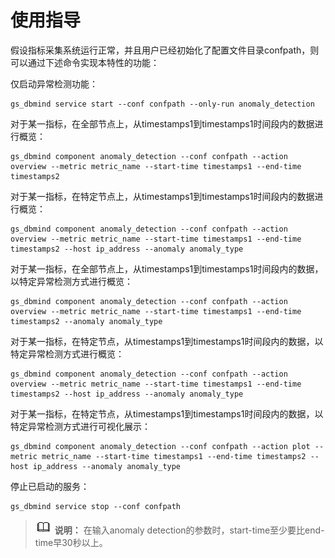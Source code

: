 # 使用指导<a name="ZH-CN_TOPIC_0000001364336309"></a>

假设指标采集系统运行正常，并且用户已经初始化了配置文件目录confpath，则可以通过下述命令实现本特性的功能：

仅启动异常检测功能：

```
gs_dbmind service start --conf confpath --only-run anomaly_detection
```

对于某一指标，在全部节点上，从timestamps1到timestamps1时间段内的数据进行概览：

```
gs_dbmind component anomaly_detection --conf confpath --action overview --metric metric_name --start-time timestamps1 --end-time timestamps2
```

对于某一指标，在特定节点上，从timestamps1到timestamps1时间段内的数据进行概览：

```
gs_dbmind component anomaly_detection --conf confpath --action overview --metric metric_name --start-time timestamps1 --end-time timestamps2 --host ip_address --anomaly anomaly_type
```

对于某一指标，在全部节点上，从timestamps1到timestamps1时间段内的数据，以特定异常检测方式进行概览：

```
gs_dbmind component anomaly_detection --conf confpath --action overview --metric metric_name --start-time timestamps1 --end-time timestamps2 --anomaly anomaly_type
```

对于某一指标，在特定节点，从timestamps1到timestamps1时间段内的数据，以特定异常检测方式进行概览：

```
gs_dbmind component anomaly_detection --conf confpath --action overview --metric metric_name --start-time timestamps1 --end-time timestamps2 --host ip_address --anomaly anomaly_type
```

对于某一指标，在特定节点，从timestamps1到timestamps1时间段内的数据，以特定异常检测方式进行可视化展示：

```
gs_dbmind component anomaly_detection --conf confpath --action plot --metric metric_name --start-time timestamps1 --end-time timestamps2 --host ip_address --anomaly anomaly_type
```

停止已启动的服务：

```
gs_dbmind service stop --conf confpath
```

>![](public_sys-resources/icon-note.png) **说明：** 
>在输入anomaly detection的参数时，start-time至少要比end-time早30秒以上。

